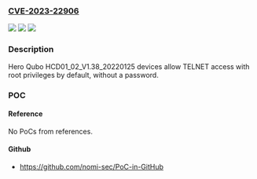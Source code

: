 ### [CVE-2023-22906](https://cve.mitre.org/cgi-bin/cvename.cgi?name=CVE-2023-22906)
![](https://img.shields.io/static/v1?label=Product&message=n%2Fa&color=blue)
![](https://img.shields.io/static/v1?label=Version&message=n%2Fa&color=blue)
![](https://img.shields.io/static/v1?label=Vulnerability&message=n%2Fa&color=brighgreen)

### Description

Hero Qubo HCD01_02_V1.38_20220125 devices allow TELNET access with root privileges by default, without a password.

### POC

#### Reference
No PoCs from references.

#### Github
- https://github.com/nomi-sec/PoC-in-GitHub

